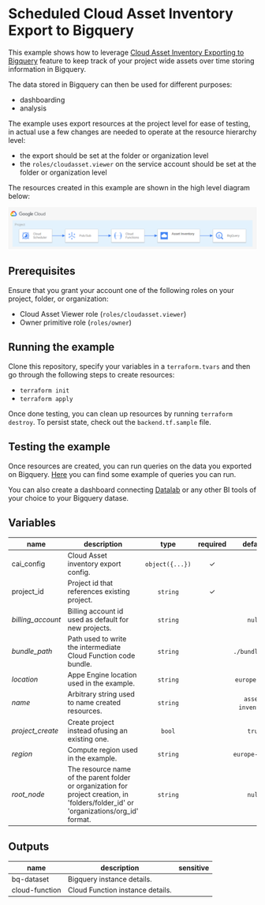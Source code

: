 # Scheduled Cloud Asset Inventory Export to Bigquery

This example shows how to leverage [Cloud Asset Inventory Exporting to Bigquery](https://cloud.google.com/asset-inventory/docs/exporting-to-bigquery) feature to keep track of your project wide assets over time storing information in Bigquery.

The data stored in Bigquery can then be used for different purposes:

- dashboarding
- analysis

The example uses export resources at the project level for ease of testing, in actual use a few changes are needed to operate at the resource hierarchy level:

- the export should be set at the folder or organization level
- the `roles/cloudasset.viewer` on the service account should be set at the folder or organization level

The resources created in this example are shown in the high level diagram below:

<img src="diagram.png" width="640px">

## Prerequisites

Ensure that you grant your account one of the following roles on your project, folder, or organization:

- Cloud Asset Viewer role (`roles/cloudasset.viewer`)
- Owner primitive role (`roles/owner`)

## Running the example

Clone this repository, specify your variables in a `terraform.tvars` and then go through the following steps to create resources:

- `terraform init`
- `terraform apply`

Once done testing, you can clean up resources by running `terraform destroy`. To persist state, check out the `backend.tf.sample` file.

## Testing the example

Once resources are created, you can run queries on the data you exported on Bigquery. [Here](https://cloud.google.com/asset-inventory/docs/exporting-to-bigquery#querying_an_asset_snapshot) you can find some example of queries you can run.

You can also create a dashboard connecting [Datalab](https://datastudio.google.com/) or any other BI tools of your choice to your Bigquery datase.

<!-- BEGIN TFDOC -->
## Variables

| name | description | type | required | default |
|---|---|:---: |:---:|:---:|
| cai_config | Cloud Asset inventory export config. | <code title="object&#40;&#123;&#10;bq_dataset &#61; string&#10;bq_table   &#61; string&#10;&#125;&#41;">object({...})</code> | ✓ |  |
| project_id | Project id that references existing project. | <code title="">string</code> | ✓ |  |
| *billing_account* | Billing account id used as default for new projects. | <code title="">string</code> |  | <code title="">null</code> |
| *bundle_path* | Path used to write the intermediate Cloud Function code bundle. | <code title="">string</code> |  | <code title="">./bundle.zip</code> |
| *location* | Appe Engine location used in the example. | <code title="">string</code> |  | <code title="">europe-west</code> |
| *name* | Arbitrary string used to name created resources. | <code title="">string</code> |  | <code title="">asset-inventory</code> |
| *project_create* | Create project instead ofusing an existing one. | <code title="">bool</code> |  | <code title="">true</code> |
| *region* | Compute region used in the example. | <code title="">string</code> |  | <code title="">europe-west1</code> |
| *root_node* | The resource name of the parent folder or organization for project creation, in 'folders/folder_id' or 'organizations/org_id' format. | <code title="">string</code> |  | <code title="">null</code> |

## Outputs

| name | description | sensitive |
|---|---|:---:|
| bq-dataset | Bigquery instance details. |  |
| cloud-function | Cloud Function instance details. |  |
<!-- END TFDOC -->
